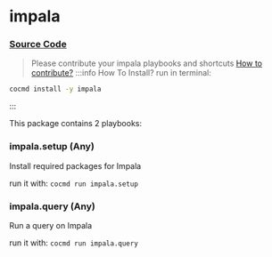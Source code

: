 # impala
### [ Source Code ](https://github.com/cocmd/hub/tree/master/packages/impala)
> Please contribute your impala playbooks and shortcuts
> [How to contribute?](https://cocmd.org/docs/contributing)
:::info How To Install?
run in terminal:
```bash
cocmd install -y impala
```
:::


This package contains 2 playbooks:

### impala.setup (Any)
Install required packages for Impala


run it with: `cocmd run impala.setup`

### impala.query (Any)
Run a query on Impala


run it with: `cocmd run impala.query`




